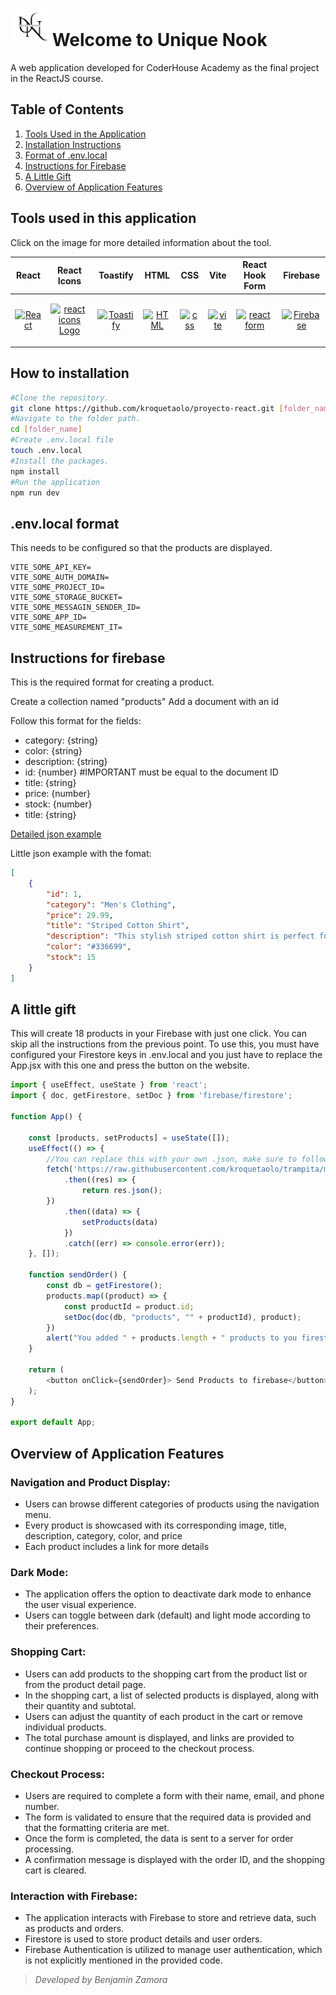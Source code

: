 

# <img src="https://raw.githubusercontent.com/kroquetaolo/proyecto-react/main/src/assets/logo.png" alt="Unique Nook Logo" borderRadius="50" width="60"> Welcome to Unique Nook
 A web application developed for CoderHouse Academy as the final project in the ReactJS course.

## Table of Contents

1. [Tools Used in the Application](https://github.com/kroquetaolo/proyecto-react?tab=readme-ov-file#tools-used-in-this-application)
2. [Installation Instructions](https://github.com/kroquetaolo/proyecto-react?tab=readme-ov-file#how-to-installation)
3. [Format of .env.local](https://github.com/kroquetaolo/proyecto-react?tab=readme-ov-file#envlocal-format)
4. [Instructions for Firebase](https://github.com/kroquetaolo/proyecto-react?tab=readme-ov-file#instructions-for-firebase)
5. [A Little Gift](https://github.com/kroquetaolo/proyecto-react?tab=readme-ov-file#a-little-gift)
6. [Overview of Application Features](https://github.com/kroquetaolo/proyecto-react?tab=readme-ov-file#overview-of-application-features)


## Tools used in this application
Click on the image for more detailed information about the tool.

| React | React Icons | Toastify | HTML | CSS | Vite | React Hook Form | Firebase |
| ----- | ---------- | -------- | ---- | --- | ----| --------------- | -------- |
| <p align="center"><a href="https://reactjs.org/"><img src="https://imgur.com/D0LgId0.png" alt="React" width="50"></a></p> | <p align="center"><a href="https://react-icons.github.io/react-icons/"><img src="https://raw.githubusercontent.com/react-icons/react-icons/master/react-icons.svg" alt="react icons Logo" width="50"></a></p> | <p align="center"><a href="https://github.com/fkhadra/react-toastify"><img src="https://fkhadra.github.io/react-toastify/img/favicon.ico" alt="Toastify " width="50"></a></p> | <p align="center"><a href="https://developer.mozilla.org/en-US/docs/Web/HTML"><img src="https://imgur.com/JC4hUSh.png" alt="HTML " width="50"></a></p> | <p align="center"><a href="https://developer.mozilla.org/en-US/docs/Web/CSS"><img src="https://imgur.com/MzztIsF.png" alt="css " width="50"></a></p> | <p align="center"><a href="https://vitejs.dev/"><img src="https://vitejs.dev/logo-with-shadow.png" alt="vite " width="50"></a></p> | <p align="center"><a href="https://react-hook-form.com/"><img src="https://react-hook-form.com/images/logo/react-hook-form-logo-only.png" alt="react form" width="50"></a></p> | <p align="center"><a href="https://firebase.google.com/"><img src="https://www.gstatic.com/devrel-devsite/prod/v50a9748f336f0601961fb23638b43fbbc8f87f50f5f0aa83e2751247a72fbd3b/firebase/images/favicon.png" alt="Firebase" width="50"></a></p> |

## How to installation
```bash
#Clone the repository.
git clone https://github.com/kroquetaolo/proyecto-react.git [folder_name]
#Navigate to the folder path.
cd [folder_name]
#Create .env.local file
touch .env.local
#Install the packages.
npm install
#Run the application
npm run dev
```
## .env.local format

This needs to be configured so that the products are displayed.

```env
VITE_SOME_API_KEY=
VITE_SOME_AUTH_DOMAIN=
VITE_SOME_PROJECT_ID=
VITE_SOME_STORAGE_BUCKET=
VITE_SOME_MESSAGIN_SENDER_ID=
VITE_SOME_APP_ID=
VITE_SOME_MEASUREMENT_IT=
```
## Instructions for firebase
This is the required format for creating a product.

Create a collection named "products"
Add a document with an id

Follow this format for the fields:

- category: {string}
- color: {string}
- description: {string}
- id: {number} #IMPORTANT must be equal to the document ID
- title: {string}
- price: {number}
- stock: {number}
- title: {string}

[Detailed json example](http://https://raw.githubusercontent.com/kroquetaolo/trampita/main/products.json "Detailed example")
 
Little json example with the fomat:

```json
[
    {
        "id": 1,
        "category": "Men's Clothing",
        "price": 29.99,
        "title": "Striped Cotton Shirt",
        "description": "This stylish striped cotton shirt is perfect for any formal or casual occasion. Its classic design and comfortable fabric make it a versatile choice for your wardrobe.",
        "color": "#336699",
        "stock": 15
    }
]
```

## A little gift 
This will create 18 products in your Firebase with just one click. You can skip all the instructions from the previous point. To use this, you must have configured your Firestore keys in .env.local and you just have to replace the App.jsx with this one and press the button on the website.
```javascript
import { useEffect, useState } from 'react';
import { doc, getFirestore, setDoc } from 'firebase/firestore';

function App() {

    const [products, setProducts] = useState([]);
    useEffect(() => {
        //You can replace this with your own .json, make sure to follow the same format.
        fetch('https://raw.githubusercontent.com/kroquetaolo/trampita/main/products.json')
            .then((res) => {
                return res.json();
        })
            .then((data) => {
                setProducts(data)
            })
            .catch((err) => console.error(err));
    }, []);

    function sendOrder() {
        const db = getFirestore();
        products.map((product) => {
            const productId = product.id;
            setDoc(doc(db, "products", "" + productId), product);
        })
        alert("You added " + products.length + " products to you firestore")
    }

    return (
        <button onClick={sendOrder}> Send Products to firebase</button>
    );
}

export default App;
```
## Overview of Application Features

### Navigation and Product Display:
- Users can browse different categories of products using the navigation menu.
- Every product is showcased with its corresponding image, title, description, category, color, and price
- Each product includes a link for more details

### Dark Mode:
- The application offers the option to deactivate dark mode to enhance the user visual experience.
- Users can toggle between dark (default) and light mode according to their preferences.

### Shopping Cart:
- Users can add products to the shopping cart from the product list or from the product detail page.
- In the shopping cart, a list of selected products is displayed, along with their quantity and subtotal.
- Users can adjust the quantity of each product in the cart or remove individual products.
- The total purchase amount is displayed, and links are provided to continue shopping or proceed to the checkout process.

### Checkout Process:
- Users are required to complete a form with their name, email, and phone number.
- The form is validated to ensure that the required data is provided and that the formatting criteria are met.
- Once the form is completed, the data is sent to a server for order processing.
- A confirmation message is displayed with the order ID, and the shopping cart is cleared.

### Interaction with Firebase:
- The application interacts with Firebase to store and retrieve data, such as products and orders.
- Firestore is used to store product details and user orders.
- Firebase Authentication is utilized to manage user authentication, which is not explicitly mentioned in the provided code.

>*Developed by Benjamin Zamora*